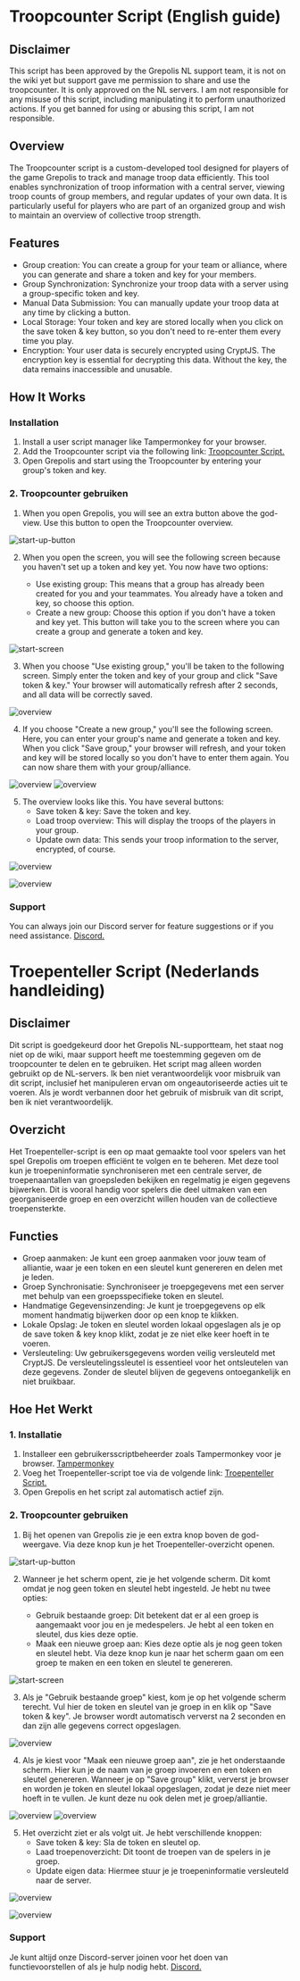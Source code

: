 # Troopcounter Script (English guide)

## Disclaimer

This script has been approved by the Grepolis NL support team, it is not on the wiki yet but support gave me permission to share and use the troopcounter. It is only approved on the NL servers. I am not responsible for any misuse of this script, including manipulating it to perform unauthorized actions. If you get banned for using or abusing this script, I am not responsible.

## Overview
The Troopcounter script is a custom-developed tool designed for players of the game Grepolis to track and manage troop data efficiently. This tool enables synchronization of troop information with a central server, viewing troop counts of group members, and regular updates of your own data. It is particularly useful for players who are part of an organized group and wish to maintain an overview of collective troop strength.


## Features
* Group creation: You can create a group for your team or alliance, where you can generate and share a token and key for your members.
* Group Synchronization: Synchronize your troop data with a server using a group-specific token and key.
* Manual Data Submission: You can manually update your troop data at any time by clicking a button.
* Local Storage: Your token and key are stored locally when you click on the save token & key button, so you don't need to re-enter them every time you play.
* Encryption: Your user data is securely encrypted using CryptJS. The encryption key is essential for decrypting this data. Without the key, the data remains inaccessible and unusable.
##  How It Works
### Installation
1. Install a user script manager like Tampermonkey for your browser.
2. Add the Troopcounter script via the following link: [Troopcounter Script.](https://greasyfork.org/en/scripts/503469-troopcounter)
3. Open Grepolis and start using the Troopcounter by entering your group's token and key.

### 2. Troopcounter gebruiken
1. When you open Grepolis, you will see an extra button above the god-view. Use this button to open the Troopcounter overview.

![start-up-button](start-up-button.png)

2. When you open the screen, you will see the following screen because you haven't set up a token and key yet. You now have two options:

    * Use existing group: This means that a group has already been created for you and your teammates. You already have a token and key, so choose this option.
    * Create a new group: Choose this option if you don't have a token and key yet. This button will take you to the screen where you can create a group and generate a token and key.

![start-screen](start-screen.png)

3. When you choose "Use existing group," you'll be taken to the following screen. Simply enter the token and key of your group and click "Save token & key." Your browser will automatically refresh after 2 seconds, and all data will be correctly saved.

![overview](overview-notoken-nokey.png)

4. If you choose "Create a new group," you'll see the following screen. Here, you can enter your group's name and generate a token and key. When you click "Save group," your browser will refresh, and your token and key will be stored locally so you don't have to enter them again. You can now share them with your group/alliance.

![overview](group-empty.png)
![overview](group.png)

5. The overview looks like this. You have several buttons:
    * Save token & key: Save the token and key.
    * Load troop overview: This will display the troops of the players in your group.
    * Update own data: This sends your troop information to the server, encrypted, of course.

![overview](overview.png)

![overview](active-overview.png)

### Support

You can always join our Discord server for feature suggestions or if you need assistance. [Discord.](https://discord.gg/rvETEWWQmf)

# Troepenteller Script (Nederlands handleiding)

## Disclaimer

Dit script is goedgekeurd door het Grepolis NL-supportteam, het staat nog niet op de wiki, maar support heeft me toestemming gegeven om de troopcounter te delen en te gebruiken. Het script mag alleen worden gebruikt op de NL-servers. Ik ben niet verantwoordelijk voor misbruik van dit script, inclusief het manipuleren ervan om ongeautoriseerde acties uit te voeren. Als je wordt verbannen door het gebruik of misbruik van dit script, ben ik niet verantwoordelijk.

## Overzicht
Het Troepenteller-script is een op maat gemaakte tool voor spelers van het spel Grepolis om troepen efficiënt te volgen en te beheren. Met deze tool kun je troepeninformatie synchroniseren met een centrale server, de troepenaantallen van groepsleden bekijken en regelmatig je eigen gegevens bijwerken. Dit is vooral handig voor spelers die deel uitmaken van een georganiseerde groep en een overzicht willen houden van de collectieve troepensterkte.


## Functies
* Groep aanmaken: Je kunt een groep aanmaken voor jouw team of alliantie, waar je een token en een sleutel kunt genereren en delen met je leden.
* Groep Synchronisatie: Synchroniseer je troepgegevens met een server met behulp van een groepsspecifieke token en sleutel.
* Handmatige Gegevensinzending: Je kunt je troepgegevens op elk moment handmatig bijwerken door op een knop te klikken.
* Lokale Opslag: Je token en sleutel worden lokaal opgeslagen als je op de save token & key knop klikt, zodat je ze niet elke keer hoeft in te voeren.
* Versleuteling: Uw gebruikersgegevens worden veilig versleuteld met CryptJS. De versleutelingssleutel is essentieel voor het ontsleutelen van deze gegevens. Zonder de sleutel blijven de gegevens ontoegankelijk en niet bruikbaar.
## Hoe Het Werkt
### 1. Installatie
1. Installeer een gebruikersscriptbeheerder zoals Tampermonkey voor je browser. [Tampermonkey](https://www.tampermonkey.net/)
2. Voeg het Troepenteller-script toe via de volgende link: [Troepenteller Script.](https://greasyfork.org/en/scripts/503469-troopcounter)
3. Open Grepolis en het script zal automatisch actief zijn.
### 2. Troopcounter gebruiken
1. Bij het openen van Grepolis zie je een extra knop boven de god-weergave. Via deze knop kun je het Troepenteller-overzicht openen.

![start-up-button](start-up-button.png)

2. Wanneer je het scherm opent, zie je het volgende scherm. Dit komt omdat je nog geen token en sleutel hebt ingesteld. Je hebt nu twee opties:

    * Gebruik bestaande groep: Dit betekent dat er al een groep is aangemaakt voor jou en je medespelers. Je hebt al een token en sleutel, dus kies deze optie.
    * Maak een nieuwe groep aan: Kies deze optie als je nog geen token en sleutel hebt. Via deze knop kun je naar het scherm gaan om een groep te maken en een token en sleutel te genereren.

![start-screen](start-screen.png)

3. Als je "Gebruik bestaande groep" kiest, kom je op het volgende scherm terecht. Vul hier de token en sleutel van je groep in en klik op "Save token & key". Je browser wordt automatisch ververst na 2 seconden en dan zijn alle gegevens correct opgeslagen.

![overview](overview-notoken-nokey.png)

4. Als je kiest voor "Maak een nieuwe groep aan", zie je het onderstaande scherm. Hier kun je de naam van je groep invoeren en een token en sleutel genereren. Wanneer je op "Save group" klikt, ververst je browser en worden je token en sleutel lokaal opgeslagen, zodat je deze niet meer hoeft in te vullen. Je kunt deze nu ook delen met je groep/alliantie.

![overview](group-empty.png)
![overview](group.png)

5. Het overzicht ziet er als volgt uit. Je hebt verschillende knoppen:
    * Save token & key: Sla de token en sleutel op.
    * Laad troepenoverzicht: Dit toont de troepen van de spelers in je groep.
    * Update eigen data: Hiermee stuur je je troepeninformatie versleuteld naar de server.

![overview](overview.png)

![overview](active-overview.png)

### Support

Je kunt altijd onze Discord-server joinen voor het doen van functievoorstellen of als je hulp nodig hebt. [Discord.](https://discord.gg/rvETEWWQmf)





